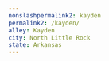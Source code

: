 ```yaml
---
﻿nonslashpermalink2: kayden
permalink2: /kayden/
alley: Kayden
city: North Little Rock
state: Arkansas
---
```

